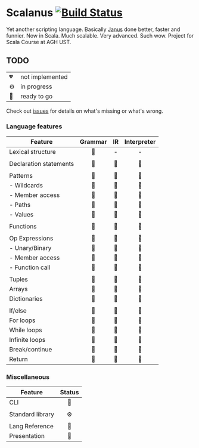 # Scalanus [![Build Status](https://travis-ci.org/mkaput/scalanus.svg?branch=master)](https://travis-ci.org/mkaput/scalanus)

Yet another scripting language. Basically [Janus](https://github.com/mkaput/janus) done better, faster and funnier. Now in Scala. Much scalable. Very advanced. Such wow. Project for Scala Course at AGH UST.

## TODO

| | |
|---|---|
| 💔 | not implemented |
| ⚙️ | in progress |
| 🎉 | ready to go |

Check out [issues](https://github.com/mkaput/scalanus/issues) for details on what's missing or what's wrong.

### Language features

| Feature | Grammar | IR  | Interpreter |
|---------|:-------:|:---:|:-----------:|
| Lexical structure       | 🎉 | - | - |
| | | | |
| Declaration statements  | 🎉 | 🎉 | 🎉️ |
| | | | |
| Patterns                | 🎉 | 🎉 | 🎉️ |
| - Wildcards             | 🎉 | 🎉 | 🎉️ |
| - Member access         | 🎉 | 🎉 | 🎉️ |
| - Paths                 | 🎉 | 🎉 | 🎉️ |
| - Values                | 🎉 | 🎉 | 🎉️ |
| | | | |
| Functions               | 🎉 | 🎉 | 🎉️ |
| | | | |
| Op Expressions          | 🎉 | 🎉 | 🎉️ |
| - Unary/Binary          | 🎉 | 🎉 | 🎉️ |
| - Member access         | 🎉 | 🎉 | 🎉️ |
| - Function call         | 🎉 | 🎉 | 🎉️ |
| | | | |
| Tuples                  | 🎉 | 🎉 | 🎉️ |
| Arrays                  | 🎉 | 🎉 | 🎉️ |
| Dictionaries            | 🎉 | 🎉 | 🎉️ |
| | | | |
| If/else                 | 🎉 | 🎉 | 🎉️ |
| For loops               | 🎉 | 🎉 | 🎉️ |
| While loops             | 🎉 | 🎉 | 🎉️ |
| Infinite loops          | 🎉 | 🎉 | 🎉️ |
| Break/continue          | 🎉 | 🎉 | 🎉️ |
| Return                  | 🎉 | 🎉 | 🎉️ |

### Miscellaneous

| Feature          | Status |
|------------------|:------:|
| CLI              | 🎉 |
| | | | |
| Standard library | ⚙️ |
| | | | |
| Lang Reference   | 🎉 |
| Presentation     | 🎉 |
